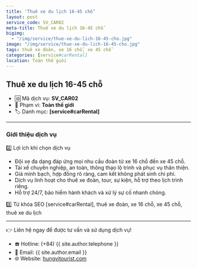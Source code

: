```yaml
---
title: 'Thuê xe du lịch 16-45 chỗ'
layout: post
service_code: SV_CAR02
meta-title: Thuê xe du lịch 16-45 chỗ
bigimg:
  - "/img/service/thue-xe-du-lich-16-45-cho.jpg"
image: "/img/service/thue-xe-du-lich-16-45-cho.jpg"
tags: thuê xe đoàn, xe 16 chỗ, xe 45 chỗ
categories: [service#carRental]
location: Toàn thế giới
---
```


## Thuê xe du lịch 16-45 chỗ

- 🆔 Mã dịch vụ: **SV_CAR02**
- 📍 Phạm vi: **Toàn thế giới**
- 🏷️ Danh mục: **[service#carRental]**

---

### Giới thiệu dịch vụ

2️⃣ Lợi ích khi chọn dịch vụ
- Đội xe đa dạng đáp ứng mọi nhu cầu đoàn từ xe 16 chỗ đến xe 45 chỗ.  
- Tài xế chuyên nghiệp, an toàn, thông thạo lộ trình và phục vụ thân thiện.  
- Giá minh bạch, hợp đồng rõ ràng, cam kết không phát sinh chi phí.  
- Dịch vụ linh hoạt cho thuê xe đoàn, tour, sự kiện, hỗ trợ theo lịch trình riêng.  
- Hỗ trợ 24/7, bảo hiểm hành khách và xử lý sự cố nhanh chóng.

3️⃣ Từ khóa SEO
[service#carRental], thuê xe đoàn, xe 16 chỗ, xe 45 chỗ, thuê xe du lịch

---

👉 Liên hệ ngay để được tư vấn và sử dụng dịch vụ!

- ☎️ Hotline: (+84) {{ site.author.telephone }}
- 📧 Email: {{ site.author.email }}
- 🌐 Website: [hungvitourist.com](https://hungvitourist.com)


